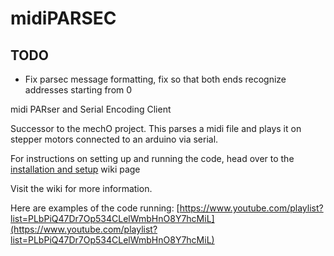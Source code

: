 # midiPARSEC

## TODO

* Fix parsec message formatting, fix so that both ends recognize addresses starting from 0

midi PARser and Serial Encoding Client 

Successor to the mechO project. This parses a midi file and plays it on stepper motors connected to an arduino via serial.

For instructions on setting up and running the code, head over to the [installation and setup](https://github.com/zachjicha13/midiPARSEC/wiki/Installation-and-Setup) wiki page

Visit the wiki for more information.

Here are examples of the code running: [https://www.youtube.com/playlist?list=PLbPiQ47Dr7Op534CLelWmbHnO8Y7hcMiL](https://www.youtube.com/playlist?list=PLbPiQ47Dr7Op534CLelWmbHnO8Y7hcMiL)
